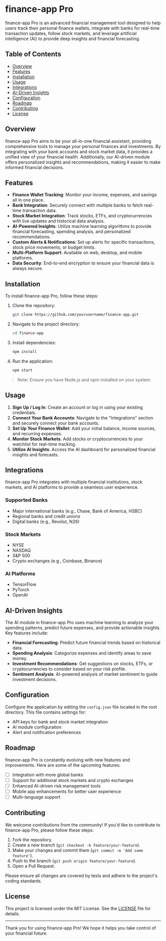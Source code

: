 # finance-app Pro

finance-app Pro is an advanced financial management tool designed to help users track their personal finance wallets, integrate with banks for real-time transaction updates, follow stock markets, and leverage artificial intelligence (AI) to provide deep insights and financial forecasting.

## Table of Contents

- [Overview](#overview)
- [Features](#features)
- [Installation](#installation)
- [Usage](#usage)
- [Integrations](#integrations)
- [AI-Driven Insights](#ai-driven-insights)
- [Configuration](#configuration)
- [Roadmap](#roadmap)
- [Contributing](#contributing)
- [License](#license)

## Overview

finance-app Pro aims to be your all-in-one financial assistant, providing comprehensive tools to manage your personal finances and investments. By integrating with your bank accounts and stock market data, it provides a unified view of your financial health. Additionally, our AI-driven module offers personalized insights and recommendations, making it easier to make informed financial decisions.

## Features

- **Finance Wallet Tracking**: Monitor your income, expenses, and savings all in one place.
- **Bank Integration**: Securely connect with multiple banks to fetch real-time transaction data.
- **Stock Market Integration**: Track stocks, ETFs, and cryptocurrencies with live updates and historical data analysis.
- **AI-Powered Insights**: Utilize machine learning algorithms to provide financial forecasting, spending analysis, and personalized recommendations.
- **Custom Alerts & Notifications**: Set up alerts for specific transactions, stock price movements, or budget limits.
- **Multi-Platform Support**: Available on web, desktop, and mobile platforms.
- **Data Security**: End-to-end encryption to ensure your financial data is always secure.

## Installation

To install finance-app Pro, follow these steps:

1. Clone the repository:

   ```bash
   git clone https://github.com/yourusername/finance-app.git

2. Navigate to the project directory:

   ```bash
   cd finance-app
   ```

3. Install dependencies:

   ```bash
   npm install
   ```

4. Run the application:

   ```bash
   npm start
   ```

> Note: Ensure you have Node.js and npm installed on your system.

## Usage

1. **Sign Up / Log In**: Create an account or log in using your existing credentials.
2. **Connect Your Bank Accounts**: Navigate to the "Integrations" section and securely connect your bank accounts.
3. **Set Up Your Finance Wallet**: Add your initial balance, income sources, and recurring expenses.
4. **Monitor Stock Markets**: Add stocks or cryptocurrencies to your watchlist for real-time tracking.
5. **Utilize AI Insights**: Access the AI dashboard for personalized financial insights and forecasts.

## Integrations

finance-app Pro integrates with multiple financial institutions, stock markets, and AI platforms to provide a seamless user experience.

### Supported Banks

- Major international banks (e.g., Chase, Bank of America, HSBC)
- Regional banks and credit unions
- Digital banks (e.g., Revolut, N26)

### Stock Markets

- NYSE
- NASDAQ
- S&P 500
- Crypto exchanges (e.g., Coinbase, Binance)

### AI Platforms

- TensorFlow
- PyTorch
- OpenAI

## AI-Driven Insights

The AI module in finance-app Pro uses machine learning to analyze your spending patterns, predict future expenses, and provide actionable insights. Key features include:

- **Financial Forecasting**: Predict future financial trends based on historical data.
- **Spending Analysis**: Categorize expenses and identify areas to save money.
- **Investment Recommendations**: Get suggestions on stocks, ETFs, or cryptocurrencies to consider based on your risk profile.
- **Sentiment Analysis**: AI-powered analysis of market sentiment to guide investment decisions.

## Configuration

Configure the application by editing the `config.json` file located in the root directory. This file contains settings for:

- API keys for bank and stock market integration
- AI module configuration
- Alert and notification preferences

## Roadmap

finance-app Pro is constantly evolving with new features and improvements. Here are some of the upcoming features:

- [ ] Integration with more global banks
- [ ] Support for additional stock markets and crypto exchanges
- [ ] Enhanced AI-driven risk management tools
- [ ] Mobile app enhancements for better user experience
- [ ] Multi-language support

## Contributing

We welcome contributions from the community! If you'd like to contribute to finance-app Pro, please follow these steps:

1. Fork the repository.
2. Create a new branch (`git checkout -b feature/your-feature`).
3. Make your changes and commit them (`git commit -m 'Add some feature'`).
4. Push to the branch (`git push origin feature/your-feature`).
5. Open a Pull Request.

Please ensure all changes are covered by tests and adhere to the project's coding standards.

## License

This project is licensed under the MIT License. See the [LICENSE](LICENSE) file for details.

---

Thank you for using finance-app Pro! We hope it helps you take control of your financial future.
